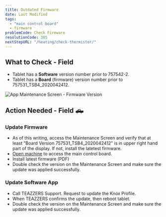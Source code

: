 ```yaml
---
title: Outdated Firmware
date: Last Modified 
tags:
  - "main control board"
  - firmware
problemCode: Check Firmware
resolutionCode: 305
nextStepURL: "/heating/check-thermistor/"
---
```

## What to Check - Field

- Tablet has a **Software** version number prior to 757542-2.
- Tablet has a **Board** (firmware) version number prior to 757531_TSB4_2020042412.


![App Maintenance Screen - Firmware Version](/images/app-maintenance-screen-bluetooth-paired.jpg)

## Action Needed - Field 🛻

### Update Firmware
- As of this writing, access the Maintenance Screen  and verify that at least "Board Version 757531_TSB4_2020042412" is in upper right hand part of the display. If not, install the latetest firmware.
- [Open machine](/smartbrew/kb/open-smartbrew/) to access the main control board.
- Install latest firmware (PDF)
- Double check the version on the Maintenance Screen and make sure the update was applied successfully.

### Update Software App
- Call TEAZZERS Support. Request to update the Knox Profile.
- When TEAZZERS confirms the update, then reboot tablet.
- Double check the version on the Maintenance Screen and make sure the update was applied successfully.